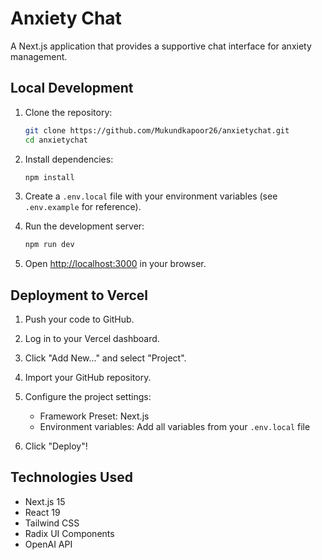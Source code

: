 # Anxiety Chat

A Next.js application that provides a supportive chat interface for anxiety management.

## Local Development

1. Clone the repository:
   ```bash
   git clone https://github.com/Mukundkapoor26/anxietychat.git
   cd anxietychat
   ```

2. Install dependencies:
   ```bash
   npm install
   ```

3. Create a `.env.local` file with your environment variables (see `.env.example` for reference).

4. Run the development server:
   ```bash
   npm run dev
   ```

5. Open [http://localhost:3000](http://localhost:3000) in your browser.

## Deployment to Vercel

1. Push your code to GitHub.

2. Log in to your Vercel dashboard.

3. Click "Add New..." and select "Project".

4. Import your GitHub repository.

5. Configure the project settings:
   - Framework Preset: Next.js
   - Environment variables: Add all variables from your `.env.local` file

6. Click "Deploy"!

## Technologies Used

- Next.js 15
- React 19
- Tailwind CSS
- Radix UI Components
- OpenAI API
